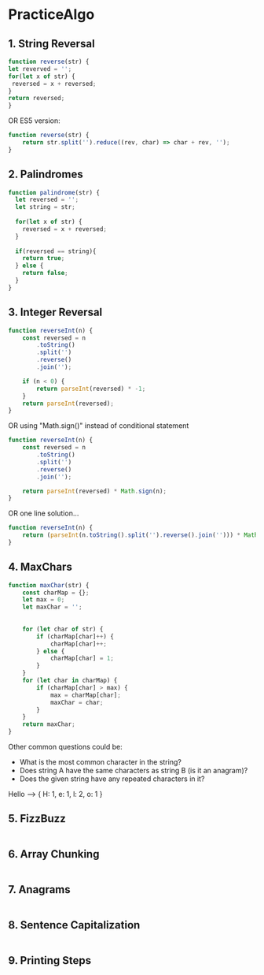 # PracticeAlgo

## 1. String Reversal
 ```javascript
function reverse(str) {
 let reverved = '';
 for(let x of str) {
  reversed = x + reversed;
 }
 return reversed;
} 
 ```
OR ES5 version:
```javascript
function reverse(str) {
    return str.split('').reduce((rev, char) => char + rev, '');
}
```
 
## 2. Palindromes
```javascript
function palindrome(str) {
  let reversed = '';
  let string = str;
  
  for(let x of str) {
    reversed = x + reversed;
  }
  
  if(reversed == string){
    return true;
  } else {
    return false;
  }
}
```

## 3. Integer Reversal
```javascript
function reverseInt(n) {
    const reversed = n
        .toString()
        .split('')
        .reverse()
        .join('');

    if (n < 0) {
        return parseInt(reversed) * -1;
    }
    return parseInt(reversed);
}
```
OR using "Math.sign()" instead of conditional statement
```javascript
function reverseInt(n) {
    const reversed = n
        .toString()
        .split('')
        .reverse()
        .join('');

    return parseInt(reversed) * Math.sign(n);
}
```
OR one line solution...
```javascript
function reverseInt(n) {
    return (parseInt(n.toString().split('').reverse().join(''))) * Math.sign();
}
```

## 4. MaxChars 
```javascript
function maxChar(str) {
    const charMap = {};
    let max = 0;
    let maxChar = '';
    
    
    for (let char of str) {
        if (charMap[char]++) {
            charMap[char]++;
        } else {
            charMap[char] = 1;
        }
    }
    for (let char in charMap) {
        if (charMap[char] > max) {
            max = charMap[char];
            maxChar = char; 
        }
    }
    return maxChar;
}
```
Other common questions could be: 
- What is the most common character in the string?
- Does string A have the same characters as string B (is it an anagram)?
- Does the given string have any repeated characters in it?

Hello -->
{
    H: 1,
    e: 1,
    l: 2,
    o: 1
}

## 5. FizzBuzz
```javascript

```

## 6. Array Chunking 
```javascript

```

## 7. Anagrams 
```javascript

```

## 8. Sentence Capitalization 
```javascript

```

##  9. Printing Steps
```javascript

```


